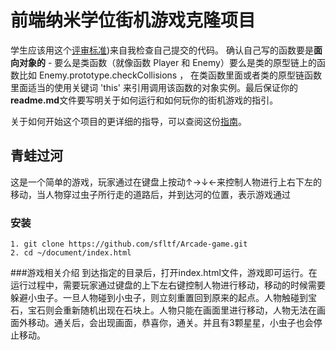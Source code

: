 
前端纳米学位街机游戏克隆项目
===============================

学生应该用这个[评审标准](https://review.udacity.com/#!/rubrics/499/view))来自我检查自己提交的代码。 确认自己写的函数要是**面向对象的** -  要么是类函数（就像函数 Player 和 Enemy）要么是类的原型链上的函数比如 Enemy.prototype.checkCollisions ， 在类函数里面或者类的原型链函数里面适当的使用关键词 'this' 来引用调用该函数的对象实例。最后保证你的**readme.md**文件要写明关于如何运行和如何玩你的街机游戏的指引。

关于如何开始这个项目的更详细的指导，可以查阅这份[指南](https://gdgdocs.org/document/d/1v01aScPjSWCCWQLIpFqvg3-vXLH2e8_SZQKC8jNO0Dc/pub?embedded=true)。

## 青蛙过河
这是一个简单的游戏，玩家通过在键盘上按动↑→↓←来控制人物进行上右下左的移动，当人物穿过虫子所行走的道路后，并到达河的位置，表示游戏通过

### 安装

```
1. git clone https://github.com/sfltf/Arcade-game.git            
2. cd ~/document/index.html
```
###游戏相关介绍
到达指定的目录后，打开index.html文件，游戏即可运行。在运行过程中，需要玩家通过键盘的上下左右键控制人物进行移动，移动的时候需要躲避小虫子。一旦人物碰到小虫子，则立刻重置回到原来的起点。人物触碰到宝石，宝石则会重新随机出现在石块上。人物只能在画面里进行移动，人物无法在画面外移动。通关后，会出现画面，恭喜你，通关。并且有3颗星星，小虫子也会停止移动。
